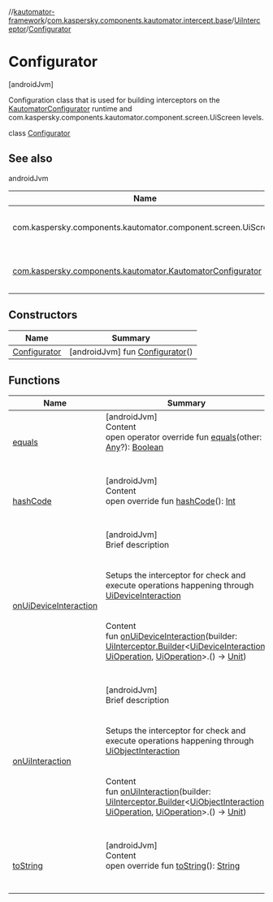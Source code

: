//[kautomator-framework](../../../index.md)/[com.kaspersky.components.kautomator.intercept.base](../../index.md)/[UiInterceptor](../index.md)/[Configurator](index.md)



# Configurator  
 [androidJvm] 

Configuration class that is used for building interceptors on the [KautomatorConfigurator](../../../com.kaspersky.components.kautomator/-kautomator-configurator/index.md) runtime and com.kaspersky.components.kautomator.component.screen.UiScreen levels.

class [Configurator](index.md)   


## See also  
  
androidJvm  
  
|  Name|  Summary| 
|---|---|
| com.kaspersky.components.kautomator.component.screen.UiScreen| <br><br><br><br>
| [com.kaspersky.components.kautomator.KautomatorConfigurator](../../../com.kaspersky.components.kautomator/-kautomator-configurator/index.md)| <br><br><br><br>
  


## Constructors  
  
|  Name|  Summary| 
|---|---|
| [Configurator](-configurator.md)|  [androidJvm] fun [Configurator](-configurator.md)()   <br>


## Functions  
  
|  Name|  Summary| 
|---|---|
| [equals](https://kotlinlang.org/api/latest/jvm/stdlib/kotlin/-any/equals.html)| [androidJvm]  <br>Content  <br>open operator override fun [equals](https://kotlinlang.org/api/latest/jvm/stdlib/kotlin/-any/equals.html)(other: [Any](https://kotlinlang.org/api/latest/jvm/stdlib/kotlin/-any/index.html)?): [Boolean](https://kotlinlang.org/api/latest/jvm/stdlib/kotlin/-boolean/index.html)  <br><br><br>
| [hashCode](https://kotlinlang.org/api/latest/jvm/stdlib/kotlin/-any/hash-code.html)| [androidJvm]  <br>Content  <br>open override fun [hashCode](https://kotlinlang.org/api/latest/jvm/stdlib/kotlin/-any/hash-code.html)(): [Int](https://kotlinlang.org/api/latest/jvm/stdlib/kotlin/-int/index.html)  <br><br><br>
| [onUiDeviceInteraction](on-ui-device-interaction.md)| [androidJvm]  <br>Brief description  <br><br><br>Setups the interceptor for check and execute operations happening through [UiDeviceInteraction](../../../com.kaspersky.components.kautomator.intercept.interaction/-ui-device-interaction/index.md)<br><br>  <br>Content  <br>fun [onUiDeviceInteraction](on-ui-device-interaction.md)(builder: [UiInterceptor.Builder](../-builder/index.md)<[UiDeviceInteraction](../../../com.kaspersky.components.kautomator.intercept.interaction/-ui-device-interaction/index.md), [UiOperation](../../../com.kaspersky.components.kautomator.intercept.operation/-ui-operation/index.md)<UiDevice>, [UiOperation](../../../com.kaspersky.components.kautomator.intercept.operation/-ui-operation/index.md)<UiDevice>>.() -> [Unit](https://kotlinlang.org/api/latest/jvm/stdlib/kotlin/-unit/index.html))  <br><br><br>
| [onUiInteraction](on-ui-interaction.md)| [androidJvm]  <br>Brief description  <br><br><br>Setups the interceptor for check and execute operations happening through [UiObjectInteraction](../../../com.kaspersky.components.kautomator.intercept.interaction/-ui-object-interaction/index.md)<br><br>  <br>Content  <br>fun [onUiInteraction](on-ui-interaction.md)(builder: [UiInterceptor.Builder](../-builder/index.md)<[UiObjectInteraction](../../../com.kaspersky.components.kautomator.intercept.interaction/-ui-object-interaction/index.md), [UiOperation](../../../com.kaspersky.components.kautomator.intercept.operation/-ui-operation/index.md)<UiObject2>, [UiOperation](../../../com.kaspersky.components.kautomator.intercept.operation/-ui-operation/index.md)<UiObject2>>.() -> [Unit](https://kotlinlang.org/api/latest/jvm/stdlib/kotlin/-unit/index.html))  <br><br><br>
| [toString](https://kotlinlang.org/api/latest/jvm/stdlib/kotlin/-any/to-string.html)| [androidJvm]  <br>Content  <br>open override fun [toString](https://kotlinlang.org/api/latest/jvm/stdlib/kotlin/-any/to-string.html)(): [String](https://kotlinlang.org/api/latest/jvm/stdlib/kotlin/-string/index.html)  <br><br><br>

